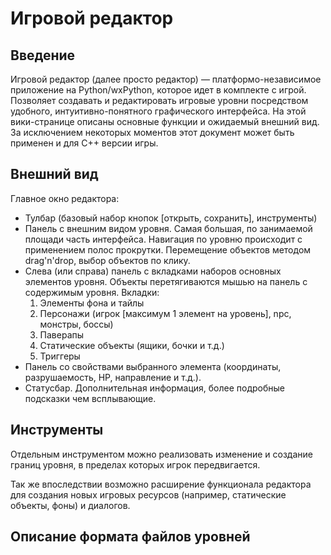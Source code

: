 # Игровой редактор #

## Введение ##

Игровой редактор (далее просто редактор) — платформо-независимое приложение на Python/wxPython, которое идет в комплекте с игрой. Позволяет создавать и редактировать игровые уровни посредством удобного, интуитивно-понятного графического интерфейса. На этой вики-странице описаны основные функции и ожидаемый внешний вид. За исключением некоторых моментов этот документ может быть применен и для C++ версии игры.

## Внешний вид ##

Главное окно редактора:

  * Тулбар (базовый набор кнопок [открыть, сохранить], инструменты)
  * Панель с внешним видом уровня. Самая большая, по занимаемой площади часть интерфейса. Навигация по уровню происходит с применением полос прокрутки. Перемещение объектов методом drag'n'drop, выбор объектов по клику.
  * Слева (или справа) панель с вкладками наборов основных элементов уровня. Объекты перетягиваются мышью на панель с содержимым уровня. Вкладки:
    1. Элементы фона и тайлы
    1. Персонажи (игрок [максимум 1 элемент на уровень], npc, монстры, боссы)
    1. Паверапы
    1. Статические объекты (ящики, бочки и т.д.)
    1. Триггеры
  * Панель со свойствами выбранного элемента (координаты, разрушаемость, HP, направление и т.д.).
  * Статусбар. Дополнительная информация, более подробные подсказки чем всплывающие.

## Инструменты ##

Отдельным инструментом можно реализовать изменение и создание границ уровня, в пределах которых игрок передвигается.

Так же впоследствии возможно расширение функционала редактора для создания новых игровых ресурсов (например, статические объекты, фоны) и диалогов.

## Описание формата файлов уровней ##